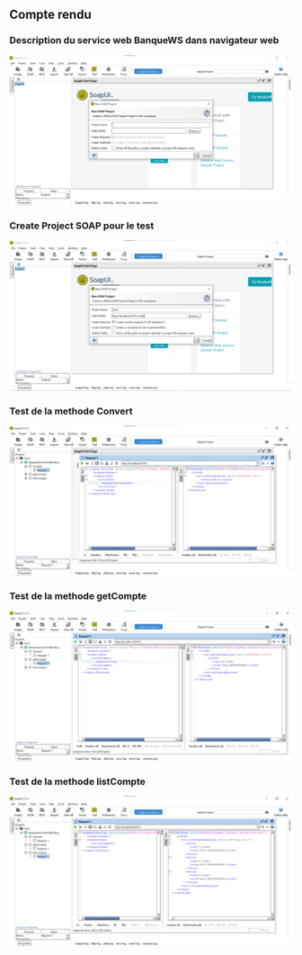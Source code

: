 <h2>Compte rendu</h2>
<h3>Description du service web BanqueWS dans navigateur web</h3>
<img src="/captures/Capture2.png">

<h3>Create Project SOAP pour le test</h3>
<img src="/captures/Capture3.png">

<h3>Test de la methode Convert</h3>
<img src="/captures/Capture4.png">

<h3>Test de la methode getCompte</h3>
<img src="/captures/Capture5.png">

<h3>Test de la methode listCompte</h3>
<img src="/captures/Capture6.png">